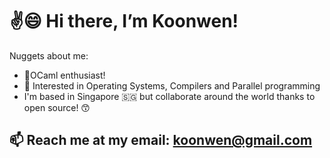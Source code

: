 # :v:😄 Hi there, I’m Koonwen!

Nuggets about me:
- 🐪OCaml enthusiast!
- 💯 Interested in Operating Systems, Compilers and Parallel programming
- I'm based in Singapore 🇸🇬 but collaborate around the world thanks to open source! 😙 


## 📫 Reach me at my email: koonwen@gmail.com

<!---
koonwen/koonwen is a ✨ special ✨ repository because its `README.md` (this file) appears on your GitHub profile.
You can click the Preview link to take a look at your changes.
--->
